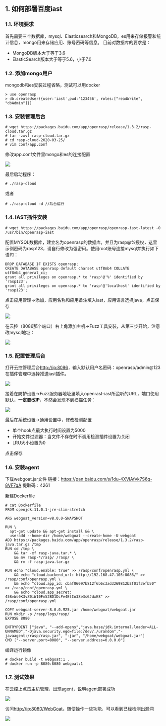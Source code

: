 ## 1. 如何部署百度iast

### 1.1. 环境要求

首先需要三个数据库，mysql、Elasticsearch和MongoDB，es用来存储报警和统计信息，mongo用来存储应用、账号密码等信息。
目前对数据库的要求是：  

* MongoDB版本大于等于3.6
* ElasticSearch版本大于等于5.6，小于7.0  

### 1.2. 添加mongo用户  

mongodb和es安装过程省略，测试可以用docker  

```
> use openrasp
> db.createUser({user:'iast',pwd:'123456', roles:["readWrite", "dbAdmin"]})
```  

### 1.3. 安装管理后台  

```
# wget https://packages.baidu.com/app/openrasp/release/1.3.2/rasp-cloud.tar.gz
# tar -zxvf rasp-cloud.tar.gz
# cd rasp-cloud-2020-03-25/
# vim conf/app.conf
```  

修改app.conf文件里mongo和es的连接配置  

![](_v_images/20200530223128220_22722.png)  

最后启动程序：  

```
# ./rasp-cloud
```  

或者  

```
# ./rasp-cloud -d //后台运行
```  

### 1.4. IAST插件安装  

```
# wget https://packages.baidu.com/app/openrasp/openrasp-iast-latest -O /usr/bin/openrasp-iast
```  

配置MYSQL数据库，建立名为openrasp的数据库，并且为rasp@%授权，这里示例密码为rasp123，请自行修改为强密码。使用root账号连接mysql并执行如下语句：  

```
DROP DATABASE IF EXISTS openrasp;
CREATE DATABASE openrasp default charset utf8mb4 COLLATE utf8mb4_general_ci;
grant all privileges on openrasp.* to 'rasp'@'%' identified by 'rasp123';
grant all privileges on openrasp.* to 'rasp'@'localhost' identified by 'rasp123';
```  

点击应用管理->添加，应用名称和应用备注填入iast，应用语言选择java，点击保存  

![](_v_images/20200530223224882_15823.png)  

在云控（8086那个端口）右上角添加主机->Fuzz工具安装，从第三步开始，注意改mysql地址：  

![](_v_images/20200530223243576_19833.png)  

### 1.5. 配置管理后台  

打开云控管理后台[http://ip:8086](http://ip:8086)，输入默认用户名密码：openrasp/admin@123
在插件管理中选择推送iast插件。  

![](_v_images/20200530223319083_19390.png)  

接着在防护设置->Fuzz服务器地址里填入openrast-iast所监听的URL，端口使用默认，**一定要改IP**，不然会发现不到扫描任务：  

![](_v_images/20200530223336445_19474.png)  

最后在系统设置->通用设置中，修改检测配置  

* 单个hook点最大执行时间设置为5000
* 开始文件过滤器：当文件不存在时不调用检测插件设置为关闭
* LRU大小设置为0  

点击保存  

### 1.6. 安装agent  

下载webgoat.jar文件
链接：https://pan.baidu.com/s/1du-4XVlAfvk7S6q-8VF7gA 
提取码：4261   

新建Dockerfile  

```
# cat Dockerfile
FROM openjdk:11.0.1-jre-slim-stretch

ARG webgoat_version=v8.0.0-SNAPSHOT

RUN \
  apt-get update && apt-get install && \
  useradd --home-dir /home/webgoat --create-home -U webgoat
ADD https://packages.baidu.com/app/openrasp/release/1.3.2/rasp-java.tar.gz /tmp
RUN cd /tmp \
    && tar -xf rasp-java.tar.* \
    && mv rasp-*/rasp/ /rasp/ \
    && rm -f rasp-java.tar.gz

RUN echo "cloud.enable: true" >> /rasp/conf/openrasp.yml \
    && echo "cloud.backend_url: http://192.168.47.105:8086/" >> /rasp/conf/openrasp.yml \
    && echo "cloud.app_id: cbaf06097b812f6b6c3ad3269812b2f01f3efb50" >> /rasp/conf/openrasp.yml \
    && echo "cloud.app_secret: 45BvWs0K3vZ0iW10Fm52BD1DcPe4ElIn38e3s6JdxE8" >> /rasp/conf/openrasp.yml

COPY webgoat-server-8.0.0.M25.jar /home/webgoat/webgoat.jar
RUN mkdir -p /rasp/logs/rasp/
EXPOSE 8080

ENTRYPOINT ["java", "--add-opens","java.base/jdk.internal.loader=ALL-UNNAMED","-Djava.security.egd=file:/dev/./urandom","-javaagent:/rasp/rasp.jar", "-jar", "/home/webgoat/webgoat.jar"]
CMD ["--server.port=8080", "--server.address=0.0.0.0"]

```  

编译运行镜像  

```
# docker build -t webgoat:1 .
# docker run -p 8080:8080 webgoat:1
```  

### 1.7. 测试效果  

在云控上点击主机管理，出现agent，说明agent部署成功  

![](_v_images/20200530223702415_4315.png)  
  
访问[http://ip:8080/WebGoat](http://ip:8080/WebGoat)，随便操作一些功能，可以看到已经检测出漏洞  

![](_v_images/20200530223733106_2980.png)
